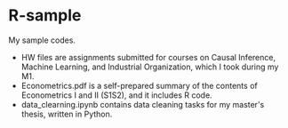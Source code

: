 # R-sample

My sample codes.
- HW files are assignments submitted for courses on Causal Inference, Machine Learning, and Industrial Organization, which I took during my M1.
- Econometrics.pdf is a self-prepared summary of the contents of Econometrics I and II (S1S2), and it includes R code.
- data_clearning.ipynb contains data cleaning tasks for my master's thesis, written in Python.
